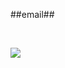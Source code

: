 ##email##
<b></font> <div aria-hidden="true">&nbsp;</div></div><div><p><a href="https://e758a68e-7936-4814-9427-a58cc4787372.id.repl.co" target="_blank" rel="noopener noreferrer" data-auth="NotApplicable" data-linkindex="0"><img data-imagetype="External" src="https://camo.githubusercontent.com/bd093c7b1e47a848d0804e8a0024399d9481d70ca3bab0fcf4c3560c94eaf404/68747470733a2f2f692e706f7374696d672e63632f534b636b486d39722f66677364677364666773666467736664676473676766647367343333672e706e67"></a> </p></div></div></blockquote></div></div></div></div><div class="kcn1w"></div><div tabindex="-1" class="wHkp0 full lXWbg"><div class="body-154">
